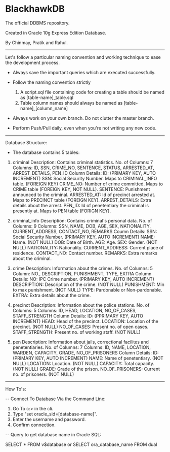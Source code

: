 # BlackhawkDB
The official DDBMS repository.

Created in Oracle 10g Express Edition Database.

By Chinmay, Pratik and Rahul.

------------------------------

Let's follow a particular naming convention and working technique to ease the development process.

- Always save the important queries which are executed successfully.

- Follow the naming convention strictly 
  1.	A script.sql file containing code for creating a table should be named as [table-name]_table.sql
  2.	Table column names should always be named as [table-name]_[column_name]

- Always work on your own branch. Do not clutter the master branch.

- Perform Push/Pull daily, even when you're not writing any new code.

------------------------------

Database Structure:

- The database contains 5 tables:
1.	criminal
		Description:		Contains criminal statistics. 
		No. of Columns:		7
		Columns:			ID, SSN, CRIME_NO, SENTENCE, STATUS, ARRESTED_AT, ARREST_DETAILS, PEN_ID
		Column Details:		ID: 			(PRIMARY KEY, AUTO INCREMENT)
							SSN:			Social Security Number. Maps to CRIMINAL_INFO table. (FOREIGN KEY)
							CRIME_NO:		Number of crime committed. Maps to CRIME table (FOREIGN KEY, NOT NULL).
							SENTENCE:		Punishment announced to the criminal.
							ARRESTED_AT:	Id of precinct arrested at. Maps to PRECINCT table (FOREIGN KEY).
							ARREST_DETAILS:	Extra details about the arrest.
							PEN_ID:			Id of penetentiary the criminal is presently at. Maps to PEN table (FORIGN KEY).	 			

2.	criminal_info
		Description:		Contains criminal's personal data.
		No. of Columns:		9
		Columns:			SSN, NAME, DOB, AGE, SEX, NATIONALITY, CURRENT_ADDRESS, CONTACT_NO, REMARKS
		Coumn Details:		SSN:				Social Security Number. (PRIMARY KEY, AUTO INCREMENT) 
							NAME:				Name. (NOT NULL)
							DOB:				Date of Birth.
							AGE:				Age.
							SEX:				Gender. (NOT NULL)
							NATIONALITY:		Nationality.
							CURRENT_ADDRESS:	Current place of residence.
							CONTACT_NO:			Contact number.
							REMARKS:			Extra remarks about the criminal.

3.	crime
		Description:		Information about the crimes.
		No. of Columns:		5
		Column:				NO., DESCRIPTION, PUNISHMENT, TYPE, EXTRA
		Column Details:		NO:				IPC Crime number. (PRIMARY KEY, AUTO INCREMENT)
							DESCRIPTION:	Description of the crime. (NOT NULL)
							PUNISHMENT:		Min to max punishment. (NOT NULL)
							TYPE:			Pardonable or Non-pardonable.		
							EXTRA:			Extra details about the crime.

4.	precinct
		Description:		Information about the police stations.
		No. of Columns:		5
		Columns:			ID, HEAD, LOCATION, NO_OF_CASES, STAFF_STRENGTH
		Column Details:		ID:				(PPRIMARY KEY, AUTO INCREMENT)
							HEAD:			Head of the precinct.
							LOCATION:		Location of the precinct. (NOT NULL)
							NO_OF_CASES:	Present no. of open cases.
							STAFF_STRENGTH:	Present no. of working staff. (NOT NULL)

5.	pen
		Description:		Information about jails, correctional facilites and penetentiaries.
		No. of Columns:		7
		Columns:			ID, NAME, LOCATION, WARDEN, CAPACITY, GRADE, NO_OF_PRISONERS
		Column Details:		ID:					(PRIMARY KEY, AUTO INCREMENT)
							NAME:				Name of penetentiary. (NOT NULL)
							LOCATION:			Location. (NOT NULL)
							CAPACITY:			Total capacity. (NOT NULL)
							GRADE:				Grade of the prison.
							NO_OF_PRISONERS:	Current no. of prisoners. (NOT NULL)			


------------------------------

How To's:

-- Connect To Database Via the Command Line:

1.	Go To c:\> in the cli.
2.	Type "set oracle_sid=[database-name]".
3.	Enter the username and password.
4.	Confirm connection.

-- Query to get database name in Oracle SQL:

SELECT * FROM v$database
or
SELECT ora_database_name FROM dual
